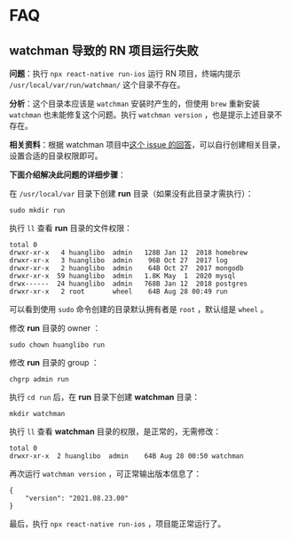 # FAQ

## watchman 导致的 RN 项目运行失败

**问题**：执行 `npx react-native run-ios` 运行 RN 项目，终端内提示 `/usr/local/var/run/watchman/` 这个目录不存在。

**分析**：这个目录本应该是 `watchman` 安装时产生的，但使用 `brew` 重新安装 `watchman` 也未能修复这个问题。执行 `watchman version` ，也是提示上述目录不存在。

**相关资料**：根据 watchman 项目中[这个 issue 的回答](https://github.com/facebook/watchman/issues/640#issuecomment-416983649)，可以自行创建相关目录，设置合适的目录权限即可。

**下面介绍解决此问题的详细步骤**：

在 `/usr/local/var` 目录下创建 **run** 目录（如果没有此目录才需执行）：

```console
sudo mkdir run
```

执行 `ll` 查看 **run** 目录的文件权限：

```plaintext
total 0
drwxr-xr-x   4 huanglibo  admin   128B Jan 12  2018 homebrew
drwxr-xr-x   3 huanglibo  admin    96B Oct 27  2017 log
drwxr-xr-x   2 huanglibo  admin    64B Oct 27  2017 mongodb
drwxr-xr-x  59 huanglibo  admin   1.8K May  1  2020 mysql
drwx------  24 huanglibo  admin   768B Jan 12  2018 postgres
drwxr-xr-x   2 root       wheel    64B Aug 28 00:49 run
```

可以看到使用 `sudo` 命令创建的目录默认拥有者是 `root` ，默认组是 `wheel` 。

修改 **run** 目录的 owner ：

```console
sudo chown huanglibo run
```

修改 **run** 目录的 group ：

```console
chgrp admin run
```

执行 `cd run` 后，在 **run** 目录下创建 **watchman** 目录：

```console
mkdir watchman
```

执行 `ll` 查看 **watchman** 目录的权限，是正常的，无需修改：

```console
total 0
drwxr-xr-x  2 huanglibo  admin    64B Aug 28 00:50 watchman
```

再次运行 `watchman version` ，可正常输出版本信息了：

```console
{
    "version": "2021.08.23.00"
}
```

最后，执行 `npx react-native run-ios` ，项目能正常运行了。

